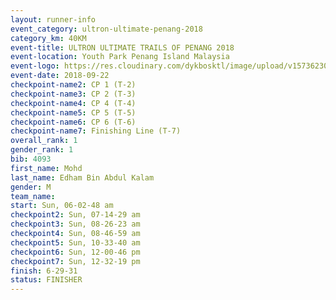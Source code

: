 ```yaml
---
layout: runner-info 
event_category: ultron-ultimate-penang-2018 
category_km: 40KM 
event-title: ULTRON ULTIMATE TRAILS OF PENANG 2018 
event-location: Youth Park Penang Island Malaysia 
event-logo: https://res.cloudinary.com/dykbosktl/image/upload/v1573623002/Logo/ULTRO_2018_LOGO_btp5xw.jpg 
event-date: 2018-09-22 
checkpoint-name2: CP 1 (T-2) 
checkpoint-name3: CP 2 (T-3) 
checkpoint-name4: CP 4 (T-4) 
checkpoint-name5: CP 5 (T-5) 
checkpoint-name6: CP 6 (T-6) 
checkpoint-name7: Finishing Line (T-7) 
overall_rank: 1
gender_rank: 1
bib: 4093
first_name: Mohd
last_name: Edham Bin Abdul Kalam
gender: M
team_name: 
start: Sun, 06-02-48 am
checkpoint2: Sun, 07-14-29 am
checkpoint3: Sun, 08-26-23 am
checkpoint4: Sun, 08-46-59 am
checkpoint5: Sun, 10-33-40 am
checkpoint6: Sun, 12-00-46 pm
checkpoint7: Sun, 12-32-19 pm
finish: 6-29-31
status: FINISHER
---
```

